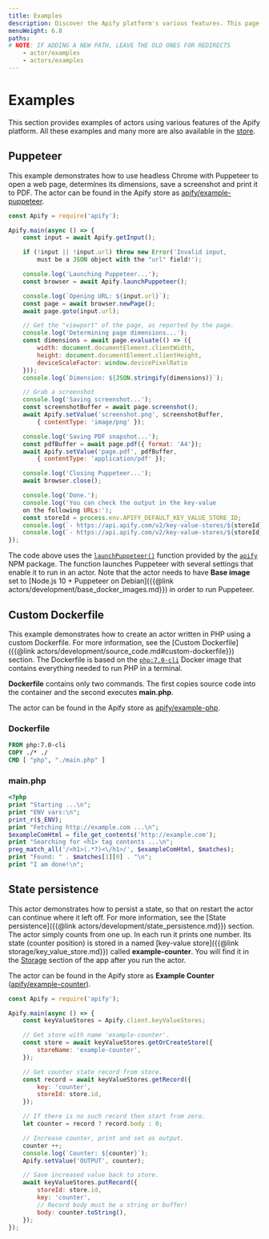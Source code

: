 ```yaml
---
title: Examples
description: Discover the Apify platform's various features. This page contains introductory code for building actors, Dockerfiles and persisting your actor's state.
menuWeight: 6.8
paths:
# NOTE: IF ADDING A NEW PATH, LEAVE THE OLD ONES FOR REDIRECTS
    - actor/examples
    - actors/examples
---
```


# [](#examples)Examples

This section provides examples of actors using various features of the Apify platform. All these examples and many more are also available in the [store](https://apify.com/store?type=acts&search=user%3Aapify%20example).

## [](#puppeteer)Puppeteer

This example demonstrates how to use headless Chrome with Puppeteer to open a web page, determines its dimensions, save a screenshot and print it to PDF. The actor can be found in the Apify store as [apify/example-puppeteer](https://apify.com/apify/example-puppeteer).

```js
const Apify = require('apify');

Apify.main(async () => {
    const input = await Apify.getInput();

    if (!input || !input.url) throw new Error('Invalid input,
        must be a JSON object with the "url" field!');

    console.log('Launching Puppeteer...');
    const browser = await Apify.launchPuppeteer();

    console.log(`Opening URL: ${input.url}`);
    const page = await browser.newPage();
    await page.goto(input.url);

    // Get the "viewport" of the page, as reported by the page.
    console.log('Determining page dimensions...');
    const dimensions = await page.evaluate(() => ({
        width: document.documentElement.clientWidth,
        height: document.documentElement.clientHeight,
        deviceScaleFactor: window.devicePixelRatio
    }));
    console.log(`Dimension: ${JSON.stringify(dimensions)}`);

    // Grab a screenshot
    console.log('Saving screenshot...');
    const screenshotBuffer = await page.screenshot();
    await Apify.setValue('screenshot.png', screenshotBuffer,
        { contentType: 'image/png' });

    console.log('Saving PDF snapshot...');
    const pdfBuffer = await page.pdf({ format: 'A4'});
    await Apify.setValue('page.pdf', pdfBuffer,
        { contentType: 'application/pdf' });

    console.log('Closing Puppeteer...');
    await browser.close();

    console.log('Done.');
    console.log('You can check the output in the key-value
    on the following URLs:');
    const storeId = process.env.APIFY_DEFAULT_KEY_VALUE_STORE_ID;
    console.log(`- https://api.apify.com/v2/key-value-stores/${storeId}/records/screenshot.png`)
    console.log(`- https://api.apify.com/v2/key-value-stores/${storeId}/records/page.pdf`);
});
```

The code above uses the [`launchPuppeteer()`](https://sdk.apify.com/docs/api/apify#apifylaunchpuppeteeroptions) function provided by the [`apify`](https://sdk.apify.com/) NPM package. The function launches Puppeteer with several settings that enable it to run in an actor. Note that the actor needs to have **Base image** set to [Node.js 10 + Puppeteer on Debian]({{@link actors/development/base_docker_images.md}}) in order to run Puppeteer.

## [](#custom-dockerfile)Custom Dockerfile

This example demonstrates how to create an actor written in PHP using a custom Dockerfile. For more information, see the [Custom Dockerfile]({{@link actors/development/source_code.md#custom-dockerfile}}) section. The Dockerfile is based on the [`php:7.0-cli`](https://hub.docker.com/_/php/) Docker image that contains everything needed to run PHP in a terminal.

**Dockerfile** contains only two commands. The first copies source code into the container and the second executes **main.php**.

The actor can be found in the Apify store as [apify/example-php](https://apify.com/apify/example-php).

### Dockerfile

```dockerfile
FROM php:7.0-cli
COPY ./* ./
CMD [ "php", "./main.php" ]
```

### main.php

```php
<?php
print "Starting ...\n";
print "ENV vars:\n";
print_r($_ENV);
print "Fetching http://example.com ...\n";
$exampleComHtml = file_get_contents('http://example.com');
print "Searching for <h1> tag contents ...\n";
preg_match_all('/<h1>(.*?)<\/h1>/', $exampleComHtml, $matches);
print "Found: " . $matches[1][0] . "\n";
print "I am done!\n";
```

## [](#state-persistence)State persistence

This actor demonstrates how to persist a state, so that on restart the actor can continue where it left off. For more information, see the [State persistence]({{@link actors/development/state_persistence.md}}) section. The actor simply counts from one up. In each run it prints one number. Its state (counter position) is stored in a named [key-value store]({{@link storage/key_value_store.md}}) called **example-counter**. You will find it in the [Storage](https://my.apify.com/key-value-stores) section of the app after you run the actor.

The actor can be found in the Apify store as **Example Counter** ([apify/example-counter](https://apify.com/apify/example-counter)).

```js
const Apify = require('apify');

Apify.main(async () => {
    const keyValueStores = Apify.client.keyValueStores;

    // Get store with name 'example-counter'.
    const store = await keyValueStores.getOrCreateStore({
        storeName: 'example-counter',
    });

    // Get counter state record from store.
    const record = await keyValueStores.getRecord({
        key: 'counter',
        storeId: store.id,
    });

    // If there is no such record then start from zero.
    let counter = record ? record.body : 0;

    // Increase counter, print and set as output.
    counter ++;
    console.log(`Counter: ${counter}`);
    Apify.setValue('OUTPUT', counter);

    // Save increased value back to store.
    await keyValueStores.putRecord({
        storeId: store.id,
        key: 'counter',
        // Record body must be a string or buffer!
        body: counter.toString(),
    });
});
```

